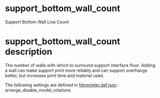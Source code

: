 

# support_bottom_wall_count
Support Bottom Wall Line Count


# support_bottom_wall_count description
The number of walls with which to surround support interface floor. Adding a wall can make support print more reliably and can support overhangs better, but increases print time and material used.

The following settings are defined in [fdmprinter.def.json](https://github.com/smartavionics/Cura/blob/mb-master/resources/definitions/fdmprinter.def.json) : arrange_disable_model_rotations
